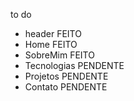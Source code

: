 to do

- header FEITO
- Home FEITO
- SobreMim FEITO
- Tecnologias PENDENTE
- Projetos PENDENTE
- Contato PENDENTE